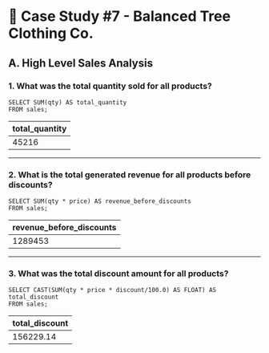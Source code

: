 # 👕 Case Study #7 - Balanced Tree Clothing Co.
## A. High Level Sales Analysis
### 1. What was the total quantity sold for all products?
```TSQL
SELECT SUM(qty) AS total_quantity
FROM sales;
```
| total_quantity  |
|-----------------|
| 45216           |

---
### 2. What is the total generated revenue for all products before discounts?
```TSQL
SELECT SUM(qty * price) AS revenue_before_discounts
FROM sales;
```
| revenue_before_discounts  |
|---------------------------|
| 1289453                   |

---
### 3. What was the total discount amount for all products?
```TSQL
SELECT CAST(SUM(qty * price * discount/100.0) AS FLOAT) AS total_discount
FROM sales;
```
| total_discount  |
|-----------------|
| 156229.14       |


